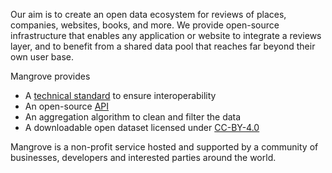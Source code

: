 Our aim is to create an open data ecosystem for reviews of places, companies, websites, books, and more. We provide open-source infrastructure that enables any application or website to integrate a reviews layer, and to benefit from a shared data pool that reaches far beyond their own user base.

Mangrove provides  
* A [technical standard](https://gitlab.com/plantingspace/mangrove/-/blob/master/Mangrove_Review_Standard.md) to ensure interoperability
* An open-source [API](https://app.swaggerhub.com/apis/keorn/Mangrove_Server/0.1.0)
* An aggregation algorithm to clean and filter the data
* A downloadable open dataset licensed under [CC-BY-4.0](https://creativecommons.org/licenses/by/4.0/)  

Mangrove is a non-profit service hosted and supported by a community of businesses, developers and interested parties around the world.
